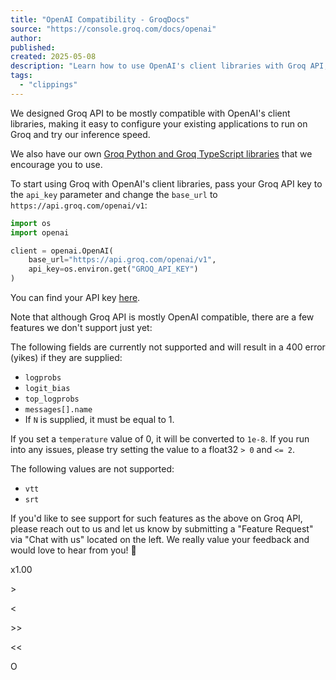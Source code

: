 ```yaml
---
title: "OpenAI Compatibility - GroqDocs"
source: "https://console.groq.com/docs/openai"
author:
published:
created: 2025-05-08
description: "Learn how to use OpenAI's client libraries with Groq API, including configuration, supported features, and limitations."
tags:
  - "clippings"
---
```

We designed Groq API to be mostly compatible with OpenAI's client libraries, making it easy to configure your existing applications to run on Groq and try our inference speed.

We also have our own [Groq Python and Groq TypeScript libraries](https://console.groq.com/docs/libraries) that we encourage you to use.

To start using Groq with OpenAI's client libraries, pass your Groq API key to the `api_key` parameter and change the `base_url` to `https://api.groq.com/openai/v1`:

```python
import os
import openai

client = openai.OpenAI(
    base_url="https://api.groq.com/openai/v1",
    api_key=os.environ.get("GROQ_API_KEY")
)
```

  

You can find your API key [here](https://console.groq.com/keys).

Note that although Groq API is mostly OpenAI compatible, there are a few features we don't support just yet:

The following fields are currently not supported and will result in a 400 error (yikes) if they are supplied:

- `logprobs`
- `logit_bias`
- `top_logprobs`
- `messages[].name`
- If `N` is supplied, it must be equal to 1.

If you set a `temperature` value of 0, it will be converted to `1e-8`. If you run into any issues, please try setting the value to a float32 `> 0` and `<= 2`.

The following values are not supported:

- `vtt`
- `srt`

If you'd like to see support for such features as the above on Groq API, please reach out to us and let us know by submitting a "Feature Request" via "Chat with us" located on the left. We really value your feedback and would love to hear from you! 🤩

x1.00

\>

<

\>>

<<

O
